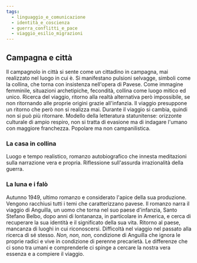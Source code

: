```yaml
---
tags:
  - linguaggio_e_comunicazione
  - identità_e_coscienza
  - guerra_conflitti_e_pace
  - viaggio_esilio_migrazioni
---
```

## Campagna e città
Il campagnolo in città si sente come un cittadino in campagna, mai realizzato nel luogo in cui è. Si manifestano pulsioni selvagge, simboli come la collina, che torna con insistenza nell'opera di Pavese. Come immagine femminile, situazioni archetipiche, fecondità, collina come luogo mitico ed unico. 
Ricerca del viaggio, ritorno alla realtà alternativa però impossibile, se non ritornando alle proprie origini grazie all'infanzia. Il viaggio presuppone un ritorno che però non si realizza mai. Durante il viaggio si cambia, quindi non si può più ritornare.
Modello della letteratura statunitense: orizzonte culturale di ampio respiro, non si tratta di evasione ma di indagare l'umano con maggiore franchezza. Popolare ma non campanilistica. 

### La casa in collina
Luogo e tempo realistico, romanzo autobiografico che innesta meditazioni sulla narrazione vera e propria. Riflessione sull'assurda irrazionalità della guerra.

### La luna e i falò 
Autunno 1949, ultimo romanzo e considerato l'apice della sua produzione. Vengono racchiusi tutti i temi che caratterizzano pavese. 
Il romanzo narra il viaggio di Anguilla, un uomo che torna nel suo paese d'infanzia, Santo Stefano Belbo, dopo anni di lontananza, in particolare in America, e cerca di recuperare la sua identità e il significato della sua vita. 
Ritorno al paese, mancanza di luoghi in cui riconoscersi. Difficoltà nel viaggio nel passato alla ricerca di sé stesso. 
*Non, non, non,* condizione di Anguilla che ignora le proprie radici e vive in condizione di perenne precarietà.
Le differenze che ci sono tra umani e comprenderle ci spinge a cercare la nostra vera essenza e a compiere il viaggio. 


